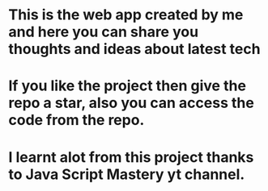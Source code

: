 # This is the web app created by me and here you can share you thoughts and ideas about latest tech

# If you like the project then give the repo a star, also you can access the code from the repo.

# I learnt alot from this project thanks to Java Script Mastery yt channel.